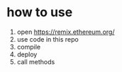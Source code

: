 # how to use

1. open https://remix.ethereum.org/
2. use code in this repo
3. compile
4. deploy
5. call methods
